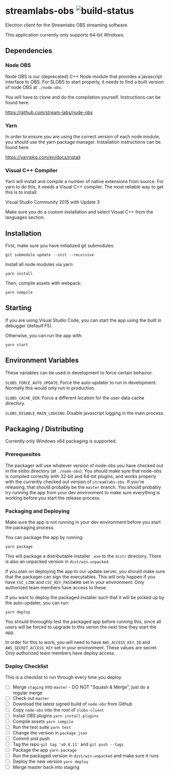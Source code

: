 # streamlabs-obs ![build-status](https://ci.appveyor.com/api/projects/status/xxn8immagev9o1fd/branch/staging?svg=true)
Electron client for the Streamlabs OBS streaming software.

This application currently only supports 64-bit Windows.

## Dependencies

### Node OBS

Node OBS is our (deprecated) C++ Node module that provides a javascript
interface to OBS.  For SLOBS to start properly, it needs to
find a built version of node OBS at `./node-obs`.

You will have to clone and do the compilation yourself.
Instructions can be found here:

https://github.com/stream-labs/node-obs

### Yarn

In order to ensure you are using the correct version of each
node module, you should use the yarn package manager.
Installation instructions can be found here:

https://yarnpkg.com/en/docs/install

### Visual C++ Compiler

Yarn will install and compile a number of native extensions from
source.  For yarn to do this, it needs a Visual C++ compiler.  The
most reliable way to get this is to install:

Visual Studio Community 2015 with Update 3

Make sure you do a custom installation and select Visual C++ from
the languages section.

## Installation

First, make sure you have initialized git submodules:

```
git submodule update --init --recursive
```

Install all node modules via yarn:

```
yarn install
```

Then, compile assets with webpack:

```
yarn compile
```

## Starting

If you are using Visual Studio Code, you can start the app
using the built in debugger (default F5).

Otherwise, you can run the app with:

```
yarn start
```

## Environment Variables

These variables can be used in development to force certain behavior.

`SLOBS_FORCE_AUTO_UPDATE`: Force the auto-updater to run in development. Normally
this would only run in production.

`SLOBS_CACHE_DIR`: Force a different location for the user data cache directory.

`SLOBS_DISABLE_MAIN_LOGGING`: Disable javascript logging in the main process.

## Packaging / Distributing

Currently only Windows x64 packaging is supported.

### Prerequesites

The packager will use whatever version of node-obs you have
checked out in the slobs directory (at `./node-obs`).  You
should make sure that node-obs is compiled correctly with 32-bit
and 64-bit plugins, and works properly with the currently checked
out version of `streamlabs-obs`.  If you're releasing, that should
probably be the `master` branch.  You should probably try running
the app from your dev environment to make sure everything is
working before you start the release process.

### Packaging and Deploying

Make sure the app is not running in your dev environment
before you start the packaging process.

You can package the app by running:

```
yarn package
```

This will package a distributable installer `.exe` to the `dist/`
directory.  There is also an unpacked version in `dist/win-unpacked`.

If you plan on deploying the app to our update server, you should make
sure that the packager can sign the executables.
This will only happen if you have `CSC_LINK` and `CSC_KEY_PASSWORD`
set in your environment.  Only authorized team members have access to these.

If you want to deploy the packaged installer such that it will be
picked up by the auto-updater, you can run:

```
yarn deploy
```

You should thoroughly test the packaged app before running this, since
all users will be forced to upgrade to this verion the next time they
start the app.

In order for this to work, you will need to have `AWS_ACCESS_KEY_ID`
and `AWS_SECRET_ACCESS_KEY` set in your environment. These values
are secret. Only authorized team members have deploy access.

### Deploy Checklist

This is a checklist to run through every time you deploy.

- [ ] Merge `staging` into `master` - DO NOT "Squash & Merge", just do a regular merge
- [ ] Check out `master`
- [ ] Download the latest signed build of `node-obs` from Github
- [ ] Copy `node-obs` into the root of `slobs-client`
- [ ] Install OBS plugins `yarn install-plugins`
- [ ] Compile assets `yarn compile`
- [ ] Run the test suite `yarn test`
- [ ] Change the version in `package.json`
- [ ] Commit and push
- [ ] Tag the repo `git tag 'v0.0.11'` and `git push --tags`
- [ ] Package the app `yarn package`
- [ ] Run the packaged version in `dist/win-unpacked` and make sure it runs
- [ ] Deploy the new version `yarn deploy`
- [ ] Merge master back into staging
